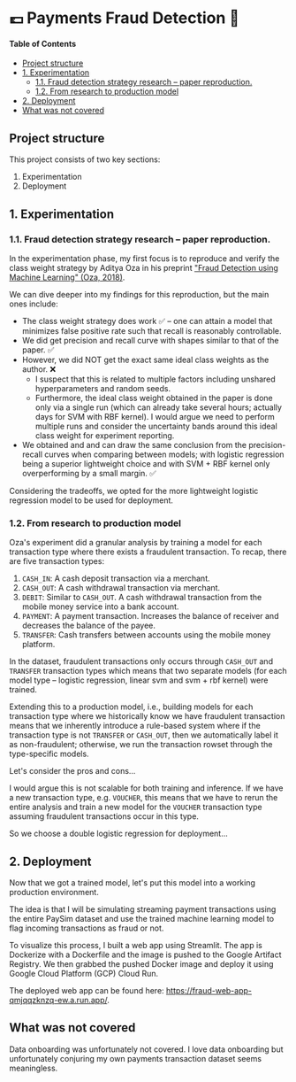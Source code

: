 # 💷 Payments Fraud Detection 🚨

#### Table of Contents

- [Project structure](#project-structure)
- [1. Experimentation](#1-experimentation)
  - [1.1. Fraud detection strategy research – paper reproduction.](#11-fraud-detection-strategy-research-paper-reproduction)
  - [1.2. From research to production model](#12-from-research-to-production-model)
- [2. Deployment](#2-deployment)
- [What was not covered](#what-was-not-covered)


## Project structure

This project consists of two key sections:

1. Experimentation
2. Deployment

## 1. Experimentation

### 1.1. Fraud detection strategy research – paper reproduction.

In the experimentation phase, my first focus is to reproduce and verify the class weight strategy by Aditya Oza in his preprint ["Fraud Detection using Machine Learning" (Oza, 2018)](https://www.semanticscholar.org/paper/Fraud-Detection-using-Machine-Learning-Oza-aditya/9f2c08d9efaa53cfabdd0ec47afa8015c7ff5bb9).

We can dive deeper into my findings for this reproduction, but the main ones include:

- The class weight strategy does work ✅ – one can attain a model that minimizes false positive rate such that recall is reasonably controllable.
- We did get precision and recall curve with shapes similar to that of the paper. ✅
- However, we did NOT get the exact same ideal class weights as the author. ❌ 
  - I suspect that this is related to multiple factors including unshared hyperparameters and random seeds. 
  - Furthermore, the ideal class weight obtained in the paper is done only via a single run (which can already take several hours; actually days for SVM with RBF kernel). I would argue we need to perform multiple runs and consider the uncertainty bands around this ideal class weight for experiment reporting.
- We obtained and and can draw the same conclusion from the precision-recall curves when comparing between models; with logistic regression being a superior lightweight choice and with SVM + RBF kernel only overperforming by a small margin. ✅

Considering the tradeoffs, we opted for the more lightweight logistic regression model to be used for deployment.

### 1.2. From research to production model

Oza's experiment did a granular analysis by training a model for each transaction type where there exists a fraudulent transaction. To recap, there are five transaction types:

1. `CASH_IN`: A cash deposit transaction via a merchant.
2. `CASH_OUT`: A cash withdrawal transaction via  merchant.
3. `DEBIT`: Similar to `CASH_OUT`. A cash withdrawal transaction from the mobile money service into a bank account.
4. `PAYMENT`: A payment transaction. Increases the balance of receiver and decreases the balance of the payee.
5. `TRANSFER`: Cash transfers between accounts using the mobile money platform.

In the dataset, fraudulent transactions only occurs through `CASH_OUT` and `TRANSFER` transaction types which means that two separate models (for each model type – logistic regression, linear svm and svm + rbf kernel) were trained.

Extending this to a production model, i.e., building models for each transaction type where we historically know we have fraudulent transaction means that we inherently introduce a rule-based system where if the transaction type is not `TRANSFER` or `CASH_OUT`, then we automatically label it as non-fraudulent; otherwise, we run the transaction rowset through the type-specific models.

Let's consider the pros and cons...

I would argue this is not scalable for both training and inference. If we have a new transaction type, e.g. `VOUCHER`, this means that we have to rerun the entire analysis and train a new model for the `VOUCHER` transaction type assuming fraudulent transactions occur in this type.

So we choose a double logistic regression for deployment...

## 2. Deployment

Now that we got a trained model, let's put this model into a working production environment.

The idea is that I will be simulating streaming payment transactions using the entire PaySim dataset and use the trained machine learning model to flag incoming transactions as fraud or not.

To visualize this process, I built a web app using Streamlit. The app is Dockerize with a Dockerfile and the image is pushed to the Google Artifact Registry. We then grabbed the pushed Docker image and deploy it using Google Cloud Platform (GCP) Cloud Run.

The deployed web app can be found here: https://fraud-web-app-qmjqqzknzq-ew.a.run.app/.


## What was not covered

Data onboarding was unfortunately not covered. I love data onboarding but unfortunately conjuring my own payments transaction dataset seems meaningless.